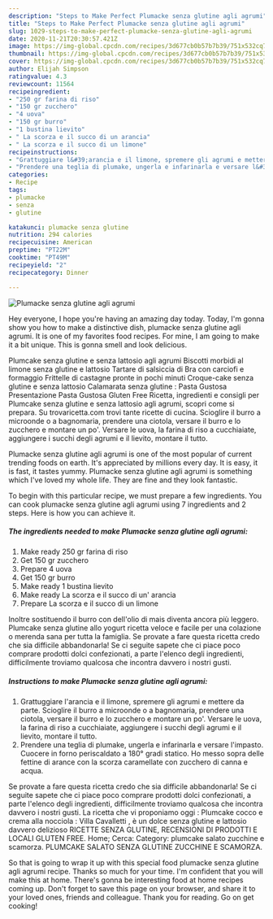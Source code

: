 ```yaml
---
description: "Steps to Make Perfect Plumacke senza glutine agli agrumi"
title: "Steps to Make Perfect Plumacke senza glutine agli agrumi"
slug: 1029-steps-to-make-perfect-plumacke-senza-glutine-agli-agrumi
date: 2020-11-21T20:30:57.421Z
image: https://img-global.cpcdn.com/recipes/3d677cb0b57b7b39/751x532cq70/plumacke-senza-glutine-agli-agrumi-recipe-main-photo.jpg
thumbnail: https://img-global.cpcdn.com/recipes/3d677cb0b57b7b39/751x532cq70/plumacke-senza-glutine-agli-agrumi-recipe-main-photo.jpg
cover: https://img-global.cpcdn.com/recipes/3d677cb0b57b7b39/751x532cq70/plumacke-senza-glutine-agli-agrumi-recipe-main-photo.jpg
author: Elijah Simpson
ratingvalue: 4.3
reviewcount: 11564
recipeingredient:
- "250 gr farina di riso"
- "150 gr zucchero"
- "4 uova"
- "150 gr burro"
- "1 bustina lievito"
- " La scorza e il succo di un arancia"
- " La scorza e il succo di un limone"
recipeinstructions:
- "Grattuggiare l&#39;arancia e il limone, spremere gli agrumi e mettere da parte. Scioglire il burro a microonde o a bagnomaria, prendere una ciotola, versare il burro e lo zucchero e montare un po&#39;. Versare le uova, la farina di riso a cucchiaiate, aggiungere i succhi degli agrumi e il lievito, montare il tutto."
- "Prendere una teglia di plumake, ungerla e infarinarla e versare l&#39;impasto. Cuocere in forno periscaldato a 180° gradi statico. Ho messo sopra delle fettine di arance con la scorza caramellate con zucchero di canna e acqua."
categories:
- Recipe
tags:
- plumacke
- senza
- glutine

katakunci: plumacke senza glutine 
nutrition: 294 calories
recipecuisine: American
preptime: "PT22M"
cooktime: "PT49M"
recipeyield: "2"
recipecategory: Dinner

---
```



![Plumacke senza glutine agli agrumi](https://img-global.cpcdn.com/recipes/3d677cb0b57b7b39/751x532cq70/plumacke-senza-glutine-agli-agrumi-recipe-main-photo.jpg)

Hey everyone, I hope you're having an amazing day today. Today, I'm gonna show you how to make a distinctive dish, plumacke senza glutine agli agrumi. It is one of my favorites food recipes. For mine, I am going to make it a bit unique. This is gonna smell and look delicious.

Plumcake senza glutine e senza lattosio agli agrumi Biscotti morbidi al limone senza glutine e lattosio Tartare di salsiccia di Bra con carciofi e formaggio Frittelle di castagne pronte in pochi minuti Croque-cake senza glutine e senza lattosio Calamarata senza glutine : Pasta Gustosa Presentazione Pasta Gustosa Gluten Free Ricetta, ingredienti e consigli per Plumcake senza glutine e senza lattosio agli agrumi, scopri come si prepara. Su trovaricetta.com trovi tante ricette di cucina. Scioglire il burro a microonde o a bagnomaria, prendere una ciotola, versare il burro e lo zucchero e montare un po&#39;. Versare le uova, la farina di riso a cucchiaiate, aggiungere i succhi degli agrumi e il lievito, montare il tutto.

Plumacke senza glutine agli agrumi is one of the most popular of current trending foods on earth. It's appreciated by millions every day. It is easy, it is fast, it tastes yummy. Plumacke senza glutine agli agrumi is something which I've loved my whole life. They are fine and they look fantastic.


To begin with this particular recipe, we must prepare a few ingredients. You can cook plumacke senza glutine agli agrumi using 7 ingredients and 2 steps. Here is how you can achieve it.

<!--inarticleads1-->

##### The ingredients needed to make Plumacke senza glutine agli agrumi:

1. Make ready 250 gr farina di riso
1. Get 150 gr zucchero
1. Prepare 4 uova
1. Get 150 gr burro
1. Make ready 1 bustina lievito
1. Make ready  La scorza e il succo di un&#39; arancia
1. Prepare  La scorza e il succo di un limone


Inoltre sostituendo il burro con dell&#39;olio di mais diventa ancora più leggero. Plumcake senza glutine allo yogurt ricetta veloce e facile per una colazione o merenda sana per tutta la famiglia. Se provate a fare questa ricetta credo che sia difficile abbandonarla! Se ci seguite sapete che ci piace poco comprare prodotti dolci confezionati, a parte l&#39;elenco degli ingredienti, difficilmente troviamo qualcosa che incontra davvero i nostri gusti. 

<!--inarticleads2-->

##### Instructions to make Plumacke senza glutine agli agrumi:

1. Grattuggiare l&#39;arancia e il limone, spremere gli agrumi e mettere da parte. Scioglire il burro a microonde o a bagnomaria, prendere una ciotola, versare il burro e lo zucchero e montare un po&#39;. Versare le uova, la farina di riso a cucchiaiate, aggiungere i succhi degli agrumi e il lievito, montare il tutto.
1. Prendere una teglia di plumake, ungerla e infarinarla e versare l&#39;impasto. Cuocere in forno periscaldato a 180° gradi statico. Ho messo sopra delle fettine di arance con la scorza caramellate con zucchero di canna e acqua.


Se provate a fare questa ricetta credo che sia difficile abbandonarla! Se ci seguite sapete che ci piace poco comprare prodotti dolci confezionati, a parte l&#39;elenco degli ingredienti, difficilmente troviamo qualcosa che incontra davvero i nostri gusti. La ricetta che vi proponiamo oggi : Plumcake cocco e crema alla nocciola : Villa Cavalletti , è un dolce senza glutine e lattosio davvero delizioso RICETTE SENZA GLUTINE, RECENSIONI DI PRODOTTI E LOCALI GLUTEN FREE. Home; Cerca: Category: plumcake salato zucchine e scamorza. PLUMCAKE SALATO SENZA GLUTINE ZUCCHINE E SCAMORZA. 

So that is going to wrap it up with this special food plumacke senza glutine agli agrumi recipe. Thanks so much for your time. I'm confident that you will make this at home. There's gonna be interesting food at home recipes coming up. Don't forget to save this page on your browser, and share it to your loved ones, friends and colleague. Thank you for reading. Go on get cooking!
